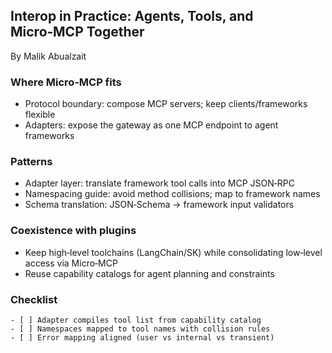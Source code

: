 ## Interop in Practice: Agents, Tools, and Micro‑MCP Together

By Malik Abualzait

### Where Micro‑MCP fits

- Protocol boundary: compose MCP servers; keep clients/frameworks flexible
- Adapters: expose the gateway as one MCP endpoint to agent frameworks

### Patterns

- Adapter layer: translate framework tool calls into MCP JSON‑RPC
- Namespacing guide: avoid method collisions; map to framework names
- Schema translation: JSON‑Schema → framework input validators

### Coexistence with plugins

- Keep high‑level toolchains (LangChain/SK) while consolidating low‑level access via Micro‑MCP
- Reuse capability catalogs for agent planning and constraints

### Checklist

```text
- [ ] Adapter compiles tool list from capability catalog
- [ ] Namespaces mapped to tool names with collision rules
- [ ] Error mapping aligned (user vs internal vs transient)
```




